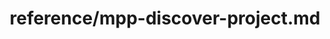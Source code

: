 ---
title: reference/mpp-discover-project.md
showAuthorInfo: false
redirect_path: /docs/mpp-discover-project
---
